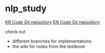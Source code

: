 # nlp_study

[KR Code Git repository](https://github.com/rickiepark/nlp-with-pytorch)
[EN Code Git repository](https://github.com/joosthub/PyTorchNLPBook)

check out 
- different branches for implementations
- the wiki for notes from the textbook
